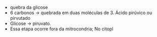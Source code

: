 - quebra da glicose 
- 6 carbonos -> quebrada em duas moléculas de 3. Ácido pirúvico ou pirvutado
- Glicose -> piruvato. 
- Essa etapa ocorre fora da mitrocondria; No citopl